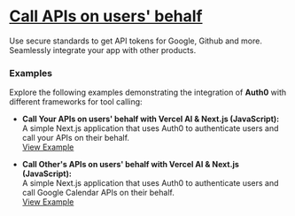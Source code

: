 # [Call APIs on users' behalf](https://auth0.com/ai/docs/call-others-apis-on-users-behalf)

Use secure standards to get API tokens for Google, Github and more. Seamlessly integrate your app with other products.

### Examples

Explore the following examples demonstrating the integration of **Auth0** with different frameworks for tool calling:

- **Call Your APIs on users' behalf with Vercel AI & Next.js (JavaScript):**  
   A simple Next.js application that uses Auth0 to authenticate users and call your APIs on their behalf.  
   [View Example](https://github.com/auth0-samples/auth0-ai-samples/tree/main/call-apis-on-users-behalf/your-api/vercel-ai-next-js)

- **Call Other's APIs on users' behalf with Vercel AI & Next.js (JavaScript):**  
   A simple Next.js application that uses Auth0 to authenticate users and call Google Calendar APIs on their behalf.  
   [View Example](https://github.com/auth0-samples/auth0-ai-samples/tree/main/call-apis-on-users-behalf/others-api/vercel-ai-next-js)
